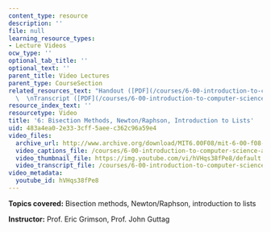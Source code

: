```yaml
---
content_type: resource
description: ''
file: null
learning_resource_types:
- Lecture Videos
ocw_type: ''
optional_tab_title: ''
optional_text: ''
parent_title: Video Lectures
parent_type: CourseSection
related_resources_text: "Handout ([PDF](/courses/6-00-introduction-to-computer-science-and-programming-fall-2008/resources/lec6))\
  \  \nTranscript ([PDF](/courses/6-00-introduction-to-computer-science-and-programming-fall-2008/resources/6-00f08-l06))"
resource_index_text: ''
resourcetype: Video
title: '6: Bisection Methods, Newton/Raphson, Introduction to Lists'
uid: 483a4ea0-2e33-3cff-5aee-c362c96a59e4
video_files:
  archive_url: http://www.archive.org/download/MIT6.00F08/mit-6-00-f08-lec06_300k.mp4
  video_captions_file: /courses/6-00-introduction-to-computer-science-and-programming-fall-2008/b053a8bea3975d5cbd8cccd000ee5b6c_hVHqs38fPe8.vtt
  video_thumbnail_file: https://img.youtube.com/vi/hVHqs38fPe8/default.jpg
  video_transcript_file: /courses/6-00-introduction-to-computer-science-and-programming-fall-2008/335f2f35a693124c5f86e310cb1d62dc_hVHqs38fPe8.pdf
video_metadata:
  youtube_id: hVHqs38fPe8
---
```


**Topics covered:** Bisection methods, Newton/Raphson, introduction to lists

**Instructor:** Prof. Eric Grimson, Prof. John Guttag